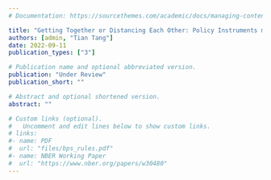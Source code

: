 ```yaml
---
# Documentation: https://sourcethemes.com/academic/docs/managing-content/

title: "Getting Together or Distancing Each Other: Policy Instruments mixed Amid COVID-19"
authors: [admin, "Tian Tang"]
date: 2022-09-11
publication_types: ["3"]

# Publication name and optional abbreviated version.
publication: "Under Review"
publication_short: ""

# Abstract and optional shortened version.
abstract: ""

# Custom links (optional).
#   Uncomment and edit lines below to show custom links.
# links:
#- name: PDF
#  url: "files/bps_rules.pdf"
#- name: NBER Working Paper
#  url: "https://www.nber.org/papers/w30480"
---
```

